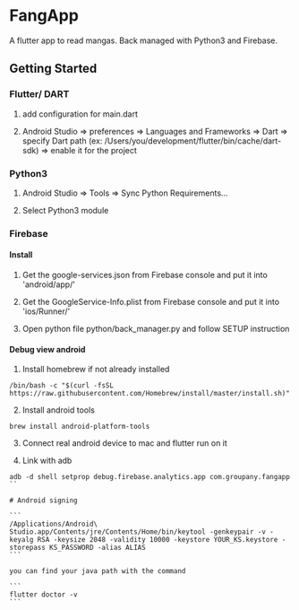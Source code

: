 # FangApp

A flutter app to read mangas.
Back managed with Python3 and Firebase.

## Getting Started

### Flutter/ DART
1) add configuration for main.dart

2) Android Studio => preferences => Languages and Frameworks => Dart
   => specify Dart path (ex: /Users/you/development/flutter/bin/cache/dart-sdk)
   => enable it for the project
   
### Python3
1) Android Studio => Tools => Sync Python Requirements...

2) Select Python3 module

### Firebase

#### Install
1) Get the google-services.json from Firebase console and put it into
   'android/app/'

2) Get the GoogleService-Info.plist from Firebase console and put it into
   'ios/Runner/'
   
3) Open python file python/back_manager.py and follow SETUP instruction

#### Debug view android

1) Install homebrew if not already installed
```
/bin/bash -c "$(curl -fsSL https://raw.githubusercontent.com/Homebrew/install/master/install.sh)"
```

2) Install android tools
```
brew install android-platform-tools
```

3) Connect real android device to mac and flutter run on it

4) Link with adb
````
adb -d shell setprop debug.firebase.analytics.app com.groupany.fangapp
``

# Android signing

```
/Applications/Android\ Studio.app/Contents/jre/Contents/Home/bin/keytool -genkeypair -v -keyalg RSA -keysize 2048 -validity 10000 -keystore YOUR_KS.keystore -storepass KS_PASSWORD -alias ALIAS
```

you can find your java path with the command

```
flutter doctor -v
```